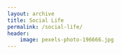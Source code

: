 ```yaml
---
layout: archive
title: Social Life
permalink: /social-life/
header:
    image: pexels-photo-196666.jpg
---
```

